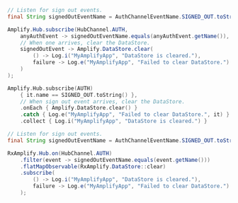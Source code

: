 <amplify-block-switcher>
<amplify-block name="Java">

```java
// Listen for sign out events.
final String signedOutEventName = AuthChannelEventName.SIGNED_OUT.toString();

Amplify.Hub.subscribe(HubChannel.AUTH,
    anyAuthEvent -> signedOutEventName.equals(anyAuthEvent.getName()),
    // When one arrives, clear the DataStore.
    signedOutEvent -> Amplify.DataStore.clear(
        () -> Log.i("MyAmplifyApp", "DataStore is cleared."),
        failure -> Log.e("MyAmplifyApp", "Failed to clear DataStore.")
    )
);
```

</amplify-block>
<amplify-block name="Kotlin">

```kotlin
Amplify.Hub.subscribe(AUTH)
    { it.name == SIGNED_OUT.toString() },
    // When sign out event arrives, clear the DataStore.
    .onEach { Amplify.DataStore.clear() }
    .catch { Log.e("MyAmplifyApp", "Failed to clear DataStore.", it) }
    .collect { Log.i("MyAmplifyApp", "DataStore is cleared.") }
```

</amplify-block>

<amplify-block name="RxJava">

```java
// Listen for sign out events.
final String signedOutEventName = AuthChannelEventName.SIGNED_OUT.toString();

RxAmplify.Hub.on(HubChannel.AUTH)
    .filter(event -> signedOutEventName.equals(event.getName()))
    .flatMapObservable(RxAmplify.DataStore::clear)
    .subscribe(
        () -> Log.i("MyAmplifyApp", "DataStore is cleared."),
        failure -> Log.e("MyAmplifyApp", "Failed to clear DataStore.")
    );
```

</amplify-block>
</amplify-block-switcher>

